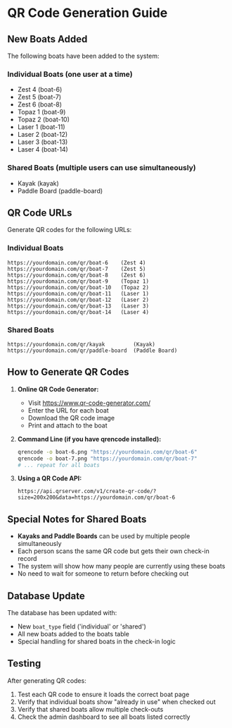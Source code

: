 # QR Code Generation Guide

## New Boats Added

The following boats have been added to the system:

### Individual Boats (one user at a time)
- Zest 4 (boat-6)
- Zest 5 (boat-7) 
- Zest 6 (boat-8)
- Topaz 1 (boat-9)
- Topaz 2 (boat-10)
- Laser 1 (boat-11)
- Laser 2 (boat-12)
- Laser 3 (boat-13)
- Laser 4 (boat-14)

### Shared Boats (multiple users can use simultaneously)
- Kayak (kayak)
- Paddle Board (paddle-board)

## QR Code URLs

Generate QR codes for the following URLs:

### Individual Boats
```
https://yourdomain.com/qr/boat-6    (Zest 4)
https://yourdomain.com/qr/boat-7    (Zest 5)
https://yourdomain.com/qr/boat-8    (Zest 6)
https://yourdomain.com/qr/boat-9    (Topaz 1)
https://yourdomain.com/qr/boat-10   (Topaz 2)
https://yourdomain.com/qr/boat-11   (Laser 1)
https://yourdomain.com/qr/boat-12   (Laser 2)
https://yourdomain.com/qr/boat-13   (Laser 3)
https://yourdomain.com/qr/boat-14   (Laser 4)
```

### Shared Boats
```
https://yourdomain.com/qr/kayak         (Kayak)
https://yourdomain.com/qr/paddle-board  (Paddle Board)
```

## How to Generate QR Codes

1. **Online QR Code Generator:**
   - Visit https://www.qr-code-generator.com/
   - Enter the URL for each boat
   - Download the QR code image
   - Print and attach to the boat

2. **Command Line (if you have qrencode installed):**
   ```bash
   qrencode -o boat-6.png "https://yourdomain.com/qr/boat-6"
   qrencode -o boat-7.png "https://yourdomain.com/qr/boat-7"
   # ... repeat for all boats
   ```

3. **Using a QR Code API:**
   ```
   https://api.qrserver.com/v1/create-qr-code/?size=200x200&data=https://yourdomain.com/qr/boat-6
   ```

## Special Notes for Shared Boats

- **Kayaks and Paddle Boards** can be used by multiple people simultaneously
- Each person scans the same QR code but gets their own check-in record
- The system will show how many people are currently using these boats
- No need to wait for someone to return before checking out

## Database Update

The database has been updated with:
- New `boat_type` field ('individual' or 'shared')
- All new boats added to the boats table
- Special handling for shared boats in the check-in logic

## Testing

After generating QR codes:
1. Test each QR code to ensure it loads the correct boat page
2. Verify that individual boats show "already in use" when checked out
3. Verify that shared boats allow multiple check-outs
4. Check the admin dashboard to see all boats listed correctly 